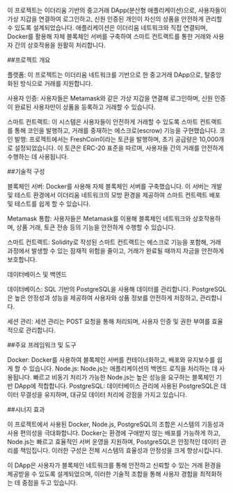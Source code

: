 이 프로젝트는 이더리움 기반의 중고거래 DApp(분산형 애플리케이션)으로, 사용자들이 가상 지갑을 연결하여 로그인하고, 신원 인증된 개인이 자신의 상품을 안전하게 관리할 수 있도록 설계되었습니다. 애플리케이션은 이더리움 네트워크와 직접 연결되며, Docker를 활용해 자체 블록체인 서버를 구축하여 스마트 컨트랙트를 통한 거래와 사용자 간의 상호작용을 원활히 처리합니다.

##프로젝트 개요


플랫폼:
이 프로젝트는 이더리움 네트워크를 기반으로 한 중고거래 DApp으로, 탈중앙화된 방식으로 거래를 지원합니다.

사용자 인증: 
사용자들은 Metamask와 같은 가상 지갑을 연결해 로그인하며, 신원 인증이 완료된 사용자만이 상품을 등록하고 거래할 수 있습니다.

스마트 컨트랙트:
이 시스템은 사용자들이 안전하게 거래할 수 있도록 스마트 컨트랙트를 통해 코인을 발행하고, 거래를 중재하는 에스크로(escrow) 기능을 구현했습니다.
코인 발행: 프로젝트에서는 FreshCoin이라는 토큰을 발행하며, 초기 공급량은 10,000개로 설정되었습니다. 이 토큰은 ERC-20 표준을 따르며, 사용자들 간의 거래를 안전하게 수행하는 데 사용됩니다.


##기술적 구성

블록체인 서버:
Docker를 사용해 자체 블록체인 서버를 구축했습니다. 이 서버는 개발 및 테스트 환경에서 이더리움 네트워크의 모방 환경을 제공하여 스마트 컨트랙트 배포 및 테스트를 쉽게 할 수 있습니다.

Metamask 통합:
사용자들은 Metamask를 이용해 블록체인 네트워크와 상호작용하며, 상품 거래, 토큰 전송 등의 기능을 안전하게 수행할 수 있습니다.

스마트 컨트랙트: 
Solidity로 작성된 스마트 컨트랙트는 에스크로 기능을 포함해, 거래 과정에서 발생할 수 있는 잠재적 위험을 줄이고, 거래가 완료될 때까지 자금을 안전하게 보호합니다.

데이터베이스 및 백엔드

데이터베이스: 
SQL 기반의 PostgreSQL을 사용해 데이터를 관리합니다. PostgreSQL은 높은 안정성과 성능을 제공하여 사용자와 상품 정보를 안전하게 저장하고, 관리합니다.

세션 관리: 세션 관리는 POST 요청을 통해 처리되며, 사용자 인증 및 권한 부여를 효율적으로 관리합니다.


##주요 프레임워크 및 도구

Docker: Docker를 사용하여 블록체인 서버를 컨테이너화하고, 배포와 유지보수를 쉽게 할 수 있습니다.
Node.js: Node.js는 애플리케이션의 백엔드 로직을 처리하는 데 사용됩니다. 빠르고 비동기 처리가 가능한 Node.js는 높은 성능을 요구하는 블록체인 기반 DApp에 적합합니다.
PostgreSQL: 데이터베이스 관리에 사용된 PostgreSQL은 데이터 무결성을 유지하며, 대규모 데이터 처리에 강점을 가지고 있습니다.


##시너지 효과

이 프로젝트에서 사용된 Docker, Node.js, PostgreSQL의 조합은 시스템의 기동성과 사용 편의성을 극대화합니다. Docker는 환경에 구애받지 않는 배포를 가능하게 하고, Node.js는 빠르고 효율적인 서버 운영을 지원하며, PostgreSQL은 안정적인 데이터 관리를 책임집니다. 이러한 구성은 전체 시스템의 효율성과 안정성을 크게 향상시킵니다.

이 DApp은 사용자가 블록체인 네트워크를 통해 안전하고 신뢰할 수 있는 거래 환경을 제공받을 수 있도록 설계되었으며, 이러한 기술적 조합을 통해 사용자 경험을 최적화하는 데 중점을 두고 있습니다.
